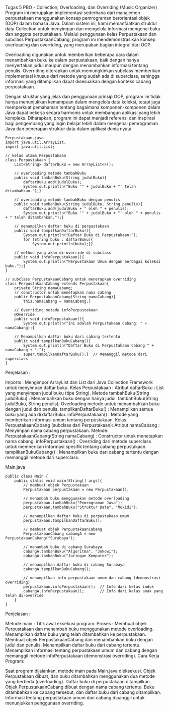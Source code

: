 Tugas 5 PBO - Collection, Overloading, dan Overriding (Music Organizer)
Program ini merupakan implementasi sederhana dari manajemen perpustakaan menggunakan konsep pemrograman berorientasi objek (OOP) dalam bahasa Java. Dalam sistem ini, kami memanfaatkan struktur data Collection untuk menyimpan dan mengelola informasi mengenai buku dan anggota perpustakaan. Melalui penggunaan kelas Perpustakaan dan subclass PerpustakaanCabang, program ini mendemonstrasikan konsep overloading dan overriding, yang merupakan bagian integral dari OOP.

Overloading digunakan untuk memberikan beberapa cara dalam menambahkan buku ke dalam perpustakaan, baik dengan hanya menyertakan judul maupun dengan menambahkan informasi tentang penulis.
Overriding diterapkan untuk memungkinkan subclass memberikan implementasi khusus dari metode yang sudah ada di superclass, sehingga informasi yang ditampilkan dapat disesuaikan dengan konteks cabang perpustakaan.

Dengan struktur yang jelas dan penggunaan prinsip OOP, program ini tidak hanya menunjukkan kemampuan dalam mengelola data koleksi, tetapi juga memperkuat pemahaman tentang bagaimana komponen-komponen dalam Java dapat bekerja secara harmonis untuk membangun aplikasi yang lebih kompleks. Diharapkan, program ini dapat menjadi referensi dan inspirasi bagi pengembang yang ingin belajar lebih dalam mengenai pemrograman Java dan penerapan struktur data dalam aplikasi dunia nyata.

`````
Perpustakaan.java
import java.util.ArrayList;
import java.util.List;

// kelas utama Perpustakaan
class Perpustakaan {
    List<String> daftarBuku = new ArrayList<>();

    // overloading metode tambahBuku
    public void tambahBuku(String judulBuku){
        daftarBuku.add(judulBuku);
        System.out.println("Buku '" + judulBuku + "' telah ditambahkan.");}

    // overloading metode tambahBuku dengan penulis
    public void tambahBuku(String judulBuku, String penulis){
        daftarBuku.add(judulBuku + " oleh " + penulis);
        System.out.println("Buku '" + judulBuku + "' oleh " + penulis + " telah ditambahkan.");}

    // menampilkan daftar buku di perpustakaan
    public void tampilkanDaftarBuku(){
        System.out.println("Daftar Buku di Perpustakaan:");
        for (String buku : daftarBuku){
            System.out.println(buku);}}

    // method yang akan di-override di subclass
    public void infoPerpustakaan(){
        System.out.println("Perpustakaan Umum dengan berbagai koleksi buku.");}
}

// subclass PerpustakaanCabang untuk menerapkan overriding
class PerpustakaanCabang extends Perpustakaan{
    private String namaCabang;
    // constructor untuk menetapkan nama cabang
    public PerpustakaanCabang(String namaCabang){
        this.namaCabang = namaCabang;}

    // Overriding metode infoPerpustakaan
    @Override
    public void infoPerpustakaan(){
        System.out.println("Ini adalah Perpustakaan Cabang: " + namaCabang);}

    // Menampilkan daftar buku dari cabang tertentu
    public void tampilkanBukuCabang(){
        System.out.println("Daftar Buku di Perpustakaan Cabang " + namaCabang + ":");
        super.tampilkanDaftarBuku();}  // Memanggil metode dari superclass
}
``````
Penjelasan :

Imports :
Mengimpor ArrayList dan List dari Java Collection Framework untuk menyimpan daftar buku.
Kelas Perpustakaan :
Atribut
daftarBuku : List yang menyimpan judul buku (tipe String).
Metode
tambahBuku(String judulBuku) : Menambahkan buku dengan hanya judul.
tambahBuku(String judulBuku, String penulis): Overloading metode untuk menambahkan buku dengan judul dan penulis.
tampilkanDaftarBuku() : Menampilkan semua buku yang ada di daftarBuku.
infoPerpustakaan() : Metode yang memberikan informasi umum tentang perpustakaan.
Kelas PerpustakaanCabang (subclass dari Perpustakaan):
Atribut
namaCabang : Menyimpan nama cabang perpustakaan.
Metode:
PerpustakaanCabang(String namaCabang) : Constructor untuk menetapkan nama cabang.
infoPerpustakaan() : Overriding dari metode superclass untuk memberikan informasi spesifik tentang cabang perpustakaan.
tampilkanBukuCabang() : Menampilkan buku dari cabang tertentu dengan memanggil metode dari superclass.

Main.java
`````
public class Main {
    public static void main(String[] args){
        // membuat objek Perpustakaan
        Perpustakaan perpustakaan = new Perpustakaan();

        // menambah buku menggunakan metode overloading
        perpustakaan.tambahBuku("Pemrograman Java");
        perpustakaan.tambahBuku("Struktur Data", "Mukidi");

        // menampilkan daftar buku di perpustakaan umum
        perpustakaan.tampilkanDaftarBuku();

        // membuat objek PerpustakaanCabang
        PerpustakaanCabang cabangA = new PerpustakaanCabang("Surabaya");

        // menambah buku di cabang Surabaya
        cabangA.tambahBuku("Algoritma", "Jokowi");
        cabangA.tambahBuku("Jaringan Komputer");

        // menampilkan daftar buku di cabang Surabaya
        cabangA.tampilkanBukuCabang();

        // menampilkan info perpustakaan umum dan cabang (demonstrasi overriding)
        perpustakaan.infoPerpustakaan();  // Info dari kelas induk
        cabangA.infoPerpustakaan();       // Info dari kelas anak yang telah di-override
    }
}
`````
Penjelasan :

Metode main : Titik awal eksekusi program.
Proses :
Membuat objek Perpustakaan dan menambah buku menggunakan metode overloading.
Menampilkan daftar buku yang telah ditambahkan ke perpustakaan.
Membuat objek PerpustakaanCabang dan menambahkan buku dengan judul dan penulis.
Menampilkan daftar buku dari cabang tertentu.
Menampilkan informasi tentang perpustakaan umum dan cabang dengan memanggil metode infoPerpustakaan (demonstrasi overriding).
Cara Kerja Program:

Saat program dijalankan, metode main pada Main.java dieksekusi.
Objek Perpustakaan dibuat, dan buku ditambahkan menggunakan dua metode yang berbeda (overloading).
Daftar buku di perpustakaan ditampilkan.
Objek PerpustakaanCabang dibuat dengan nama cabang tertentu.
Buku ditambahkan ke cabang tersebut, dan daftar buku dari cabang ditampilkan.
Informasi tentang perpustakaan umum dan cabang dipanggil untuk menunjukkan penggunaan overriding.
